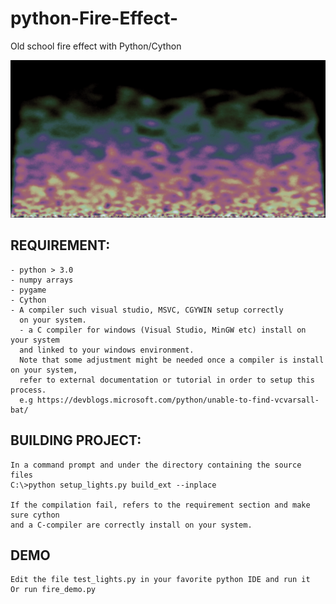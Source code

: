 # python-Fire-Effect-
Old school fire effect with Python/Cython

![alt text](https://github.com/yoyoberenguer/python-Fire-Effect-/blob/main/screenshot101.png)

## REQUIREMENT:
```
- python > 3.0
- numpy arrays
- pygame 
- Cython
- A compiler such visual studio, MSVC, CGYWIN setup correctly
  on your system.
  - a C compiler for windows (Visual Studio, MinGW etc) install on your system 
  and linked to your windows environment.
  Note that some adjustment might be needed once a compiler is install on your system, 
  refer to external documentation or tutorial in order to setup this process.
  e.g https://devblogs.microsoft.com/python/unable-to-find-vcvarsall-bat/
```
## BUILDING PROJECT:
```
In a command prompt and under the directory containing the source files
C:\>python setup_lights.py build_ext --inplace

If the compilation fail, refers to the requirement section and make sure cython 
and a C-compiler are correctly install on your system. 
```
## DEMO
```
Edit the file test_lights.py in your favorite python IDE and run it 
Or run fire_demo.py 

```
